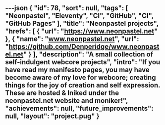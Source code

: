 ---json
{
  "id": 78,
  "sort": null,
  "tags": [
    "Neonpastel",
    "Eleventy",
    "CI",
    "GitHub",
    "CI",
    "GitHub Pages"
  ],
  "title": "Neonpastel projects",
  "hrefs": [
    {
      "url": "https://www.neonpastel.net"
    },
    {
      "name": "www.neonpastel.net",
      "url": "https://github.com/Denperidge/www.neonpastel.net"
    }
  ],
  "description": "A small collection of self-indulgent webcore projects",
  "intro": "If you have read my manifesto pages, you may have become aware of my love for webcore; creating things for the joy of creation and self expression. These are hosted & lniked under the neonpastel.net website and moniker!",
  "achievements": null,
  "future_improvements": null,
  "layout": "project.pug"
}
---